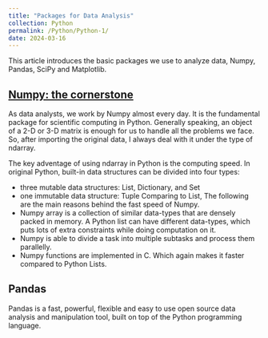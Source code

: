 ```yaml
---
title: "Packages for Data Analysis"
collection: Python
permalink: /Python/Python-1/
date: 2024-03-16
---
```


This article introduces the basic packages we use to analyze data, Numpy, Pandas, SciPy and Matplotlib.

## [Numpy: the cornerstone](https://numpy.org/)
As data analysts, we work by Numpy almost every day. 
It is the fundamental package for scientific computing in Python.
Generally speaking, an object of a 2-D or 3-D matrix is enough for us to handle all the problems we face.
So, after importing the original data, I always deal with it under the type of ndarray.

The key adventage of using ndarray in Python is the computing speed.
In original Python, built-in data structures can be divided into four types: 
- three mutable data structures: List, Dictionary, and Set
- one immutable data structure: Tuple
Comparing to List, The following are the main reasons behind the fast speed of Numpy.
- Numpy array is a collection of similar data-types that are densely packed in memory. A Python list can have different data-types, which puts lots of extra constraints while doing computation on it.
- Numpy is able to divide a task into multiple subtasks and process them parallelly.
- Numpy functions are implemented in C. Which again makes it faster compared to Python Lists.

<!-- [[Official Reference]](https://numpy.org/doc/stable/reference/)  -->

## Pandas
Pandas is a fast, powerful, flexible and easy to use open source data analysis and manipulation tool,
built on top of the Python programming language.
